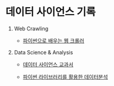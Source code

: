 # 데이터 사이언스 기록

1. Web Crawling

    - [파이썬으로 배우는 웹 크롤러](https://github.com/Jung-YongHan/Data-Engineering/tree/main/WebCrawlerLearningWithPython)  



2. Data Science & Analysis

    - [데이터 사이언스 교과서](https://github.com/Jung-YongHan/Data-Engineering/tree/main/DataScienceTextBook)

    - [파이썬 라이브러리를 활용한 데이터분석]()